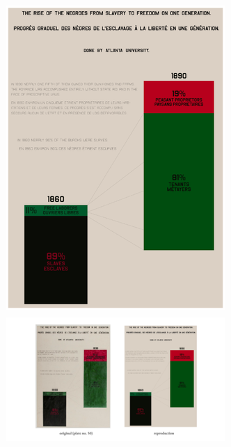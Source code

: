 ![Model](https://github.com/makuhs/DuboisChallenge/blob/main/2024/Week08/week8.png)

![Model](https://github.com/makuhs/DuboisChallenge/blob/main/2024/Week08/week8_sidebyside.png)
